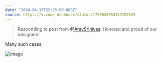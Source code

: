 ```yaml
---
date: "2024-04-17T22:25:00.000Z"
source: https://x.com/_dschnurr/status/1780830053313708529
---
```


> Responding to post from [@AravSrinivas](https://x.com/AravSrinivas): Honored and proud of our designers!

Many such cases.

![image](/static/2024-04-17-22-25-1780830053313708529-0.jpg)
